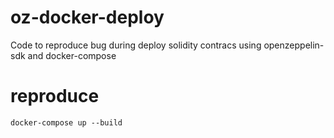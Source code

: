 # oz-docker-deploy
Code to reproduce bug during deploy solidity contracs using openzeppelin-sdk and docker-compose

# reproduce
	docker-compose up --build
